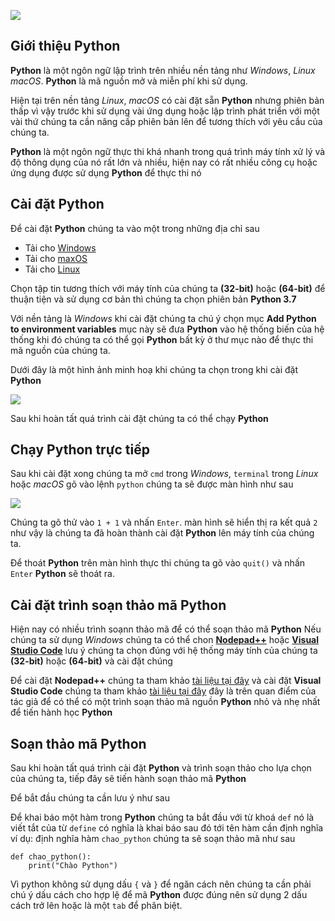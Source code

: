 ![](https://www.bitdegree.org/storage/course-image/python-for-beginners.jpg)

## Giới thiệu Python

**Python** là một ngôn ngữ lập trình trên nhiều nền tảng như _Windows_, _Linux_
_macOS_. **Python** là mã nguồn mở và miễn phí khi sử dụng.

Hiện tại trên nền tảng _Linux_, _macOS_ có cài đặt sẵn **Python** nhưng
phiên bản thấp vì vậy trước khi sử dụng vài ứng dụng hoặc lập trình phát
triển với một vài thứ chúng ta cần nâng cấp phiên bản lên để tương thích
với yêu cầu của chúng ta.

**Python** là một ngôn ngữ thực thi khá nhanh trong quá trình máy tính xử
lý và độ thông dụng của nó rất lớn và nhiều, hiện nay có rất nhiều công
cụ hoặc ứng dụng được sử dụng **Python** để thực thi nó

## Cài đặt Python

Để cài đặt **Python** chúng ta vào một trong những địa chỉ sau

- Tải cho [Windows](https://www.python.org/downloads/windows/)
- Tải cho [maxOS](https://www.python.org/downloads/mac-osx/)
- Tải cho [Linux](https://www.python.org/downloads/source/)

Chọn tập tin tương thích với máy tính của chúng ta **(32-bit)** hoặc **(64-bit)**
để thuận tiện và sử dụng cơ bản thì chúng ta chọn phiên bản **Python 3.7**

Với nền tảng là _Windows_ khi cài đặt chúng ta chú ý chọn mục **Add Python
to environment variables** mục này sẽ đưa **Python** vào hệ thống biến của
hệ thống khi đó chúng ta có thể gọi **Python** bất kỳ ở thư mục nào để thực
thi mã nguồn của chúng ta.

Dưới đây là một hình ảnh minh hoạ khi chúng ta chọn trong khi cài đặt **Python**

![](https://cdn.programiz.com/sites/tutorial2program/files/python-install_0.jpg)

Sau khi hoàn tất quá trình cài đặt chúng ta có thể chạy **Python**

## Chạy Python trực tiếp

Sau khi cài đặt xong chúng ta mở `cmd` trong _Windows_, `terminal` trong
_Linux_ hoặc _macOS_ gõ vào lệnh `python` chúng ta sẽ được màn hình như sau

![](https://cdn.programiz.com/sites/tutorial2program/files/python-run-command-mode.jpg)

Chúng ta gõ thử vào `1 + 1` và nhấn `Enter`. màn hình sẽ hiển thị ra kết 
quả `2` như vậy là chúng ta đã hoàn thành cài đặt **Python** lên máy tính
của chúng ta.

Để thoát **Python** trên màn hình thực thi chúng ta gõ vào `quit()` và nhấn
`Enter` **Python** sẽ thoát ra.

## Cài đặt trình soạn thảo mã Python

Hiện nay có nhiều trình soạnn thảo mã để có thể soạn thảo mã **Python**
Nếu chúng ta sử dụng _Windows_ chúng ta có thể chon **[Nodepad++](https://notepad-plus-plus.org/downloads/)**
hoặc **[Visual Studio Code](https://code.visualstudio.com/download)** lưu
ý chúng ta chọn đúng với hệ thống máy tính của chúng ta **(32-bit)** hoặc **(64-bit)**
và cài đặt chúng

Để cài đặt **Nodepad++** chúng ta tham khảo [tài liệu tại đây](https://npp-user-manual.org/docs/getting-started/)
và cài đặt **Visual Studio Code** chúng ta tham khảo [tài liệu tại đây](https://code.visualstudio.com/docs/setup/setup-overview)
đây là trên quan điểm của tác giả để có thể có một trình soạn thảo mã nguồn
**Python** nhỏ và nhẹ nhất để tiến hành học **Python**

## Soạn thảo mã Python

Sau khi hoàn tất quá trình cài đặt **Python** và trình soạn thảo cho lựa
chọn của chúng ta, tiếp đây sẽ tiến hành soạn thảo mã **Python**

Để bắt đầu chúng ta cần lưu ý như sau

Để khai báo một hàm trong **Python** chúng ta bắt đầu với từ khoá `def`
nó là viết tắt của từ `define` có nghĩa là khai báo sau đó tới tên hàm cần
định nghĩa ví dụ: định nghĩa hàm `chao_python` chúng ta sẽ soạn thảo mã
như sau


    def chao_python():
        print("Chào Python")

Vì python không sử dụng dấu `{` và `}` để ngăn cách nên chúng ta cần phải
chú ý dấu cách cho hợp lệ để mã **Python** được đúng nên sử dụng 2 dấu cách
trở lên hoặc là một `tab` để phân biệt.

